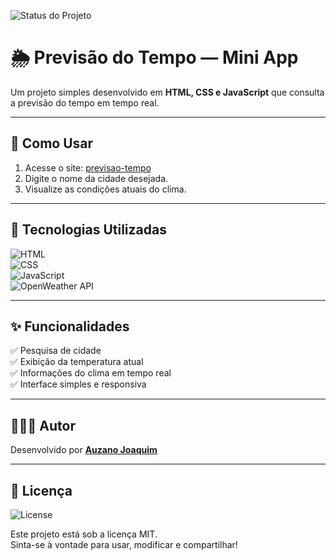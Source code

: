 ![Status do Projeto](https://img.shields.io/badge/status-estável-brightgreen?style=for-the-badge)  

# 🌦️ Previsão do Tempo — Mini App

Um projeto simples desenvolvido em **HTML, CSS e JavaScript** que consulta a previsão do tempo em tempo real.  

---

## 🚀 Como Usar  

1. Acesse o site: [previsao-tempo](https://auzanojoaquim.github.io/previsao-tempo/)  
2. Digite o nome da cidade desejada.  
3. Visualize as condições atuais do clima.  

---

## 🔧 Tecnologias Utilizadas  

![HTML](https://img.shields.io/badge/HTML5-orange?style=for-the-badge&logo=html5&logoColor=white)  
![CSS](https://img.shields.io/badge/CSS3-blue?style=for-the-badge&logo=css3&logoColor=white)  
![JavaScript](https://img.shields.io/badge/JavaScript-yellow?style=for-the-badge&logo=javascript&logoColor=black)  
![OpenWeather API](https://img.shields.io/badge/OpenWeather-API-orange?style=for-the-badge&logo=openweather&logoColor=white)  

---

## ✨ Funcionalidades  

✅ Pesquisa de cidade  
✅ Exibição da temperatura atual  
✅ Informações do clima em tempo real  
✅ Interface simples e responsiva  

---

## 👨🏽‍💻 Autor  

Desenvolvido por [**Auzano Joaquim**](https://github.com/auzanojoaquim)  

---

## 📜 Licença  

![License](https://img.shields.io/badge/License-MIT-green?style=for-the-badge)  

Este projeto está sob a licença MIT.  
Sinta-se à vontade para usar, modificar e compartilhar!

